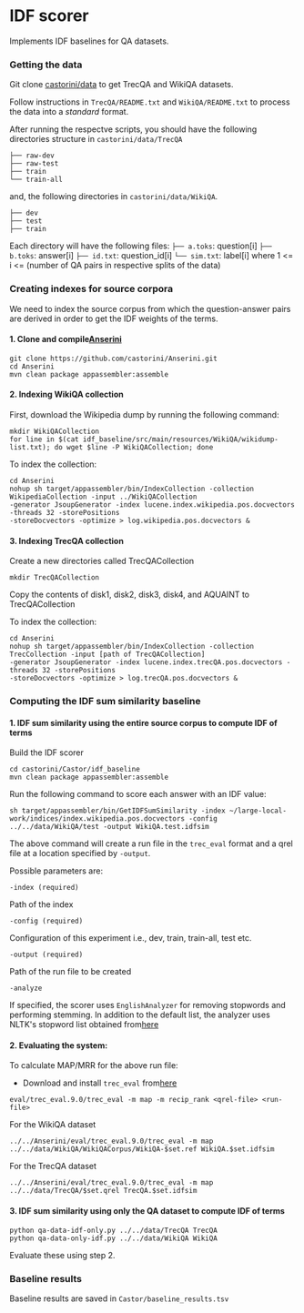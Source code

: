 # IDF scorer 

Implements IDF baselines for QA datasets.

### Getting the data

Git clone [castorini/data](https://github.com/castorini/data) to get TrecQA and WikiQA datasets.

Follow instructions in ``TrecQA/README.txt`` and ``WikiQA/README.txt`` to process the data into a _standard_ format.

After running the respectve scripts, you should have the following directories structure in ``castorini/data/TrecQA``
```
├── raw-dev
├── raw-test
├── train
└── train-all
```

and, the following directories in ``castorini/data/WikiQA``.
```
├── dev
├── test
├── train
```

Each directory will have the following files:
``├── a.toks``: question[i]
``├── b.toks``: answer[i]
``├── id.txt``: question_id[i]
``└── sim.txt``: label[i]
where 1 <= i <= (number of QA pairs in respective splits of the data)
 

### Creating indexes for source corpora

We need to index the source corpus from which the question-answer pairs are derived in order to get the IDF weights of the terms.


#### 1. Clone and compile[Anserini](https://github.com/castorini/Anserini.git)

```
git clone https://github.com/castorini/Anserini.git
cd Anserini
mvn clean package appassembler:assemble
``` 
 
#### 2. Indexing WikiQA collection

First, download the Wikipedia dump by running the following command:

```
mkdir WikiQACollection
for line in $(cat idf_baseline/src/main/resources/WikiQA/wikidump-list.txt); do wget $line -P WikiQACollection; done
```

To index the collection:
```
cd Anserini
nohup sh target/appassembler/bin/IndexCollection -collection WikipediaCollection -input ../WikiQACollection
-generator JsoupGenerator -index lucene.index.wikipedia.pos.docvectors -threads 32 -storePositions 
-storeDocvectors -optimize > log.wikipedia.pos.docvectors & 
```

#### 3. Indexing TrecQA collection

Create a new directories called TrecQACollection
```
mkdir TrecQACollection
```

Copy the contents of disk1, disk2, disk3, disk4, and AQUAINT to TrecQACollection

To index the collection:

```
cd Anserini
nohup sh target/appassembler/bin/IndexCollection -collection TrecCollection -input [path of TrecQACollection]
-generator JsoupGenerator -index lucene.index.trecQA.pos.docvectors -threads 32 -storePositions 
-storeDocvectors -optimize > log.trecQA.pos.docvectors & 
```

### Computing the IDF sum similarity baseline

#### 1. IDF sum similarity using the entire source corpus to compute IDF of terms

Build the IDF scorer
```
cd castorini/Castor/idf_baseline
mvn clean package appassembler:assemble
```

Run the following command to score each answer with an IDF value:

```
sh target/appassembler/bin/GetIDFSumSimilarity -index ~/large-local-work/indices/index.wikipedia.pos.docvectors -config ../../data/WikiQA/test -output WikiQA.test.idfsim
```
The above command will create a run file in the `trec_eval` format and a qrel file
at a location specified by `-output`.



Possible parameters are:

```
-index (required)
```

Path of the index

```
-config (required)
```
Configuration of this experiment i.e., dev, train, train-all, test etc.

```
-output (required)
```
Path of the run file to be created

```
-analyze 
```
If specified, the scorer uses  `EnglishAnalyzer` for removing stopwords and performing stemming. In addition to 
the default list, the analyzer uses NLTK's stopword list obtained 
from[here](https://gist.github.com/sebleier/554280)



#### 2. Evaluating the system:

To calculate MAP/MRR for the above run file:

- Download and install `trec_eval` from[here](https://github.com/castorini/Anserini/blob/master/eval/trec_eval.9.0.tar.gz)

```
eval/trec_eval.9.0/trec_eval -m map -m recip_rank <qrel-file> <run-file>
```

For the WikiQA dataset
```
../../Anserini/eval/trec_eval.9.0/trec_eval -m map ../../data/WikiQA/WikiQACorpus/WikiQA-$set.ref WikiQA.$set.idfsim 
```

For the TrecQA dataset
```
../../Anserini/eval/trec_eval.9.0/trec_eval -m map ../../data/TrecQA/$set.qrel TrecQA.$set.idfsim
```

#### 3. IDF sum similarity  using only the QA dataset to compute IDF of terms

```
python qa-data-idf-only.py ../../data/TrecQA TrecQA
python qa-data-only-idf.py ../../data/WikiQA WikiQA
```
Evaluate these using step 2.

### Baseline results
Baseline results are saved in ``Castor/baseline_results.tsv``